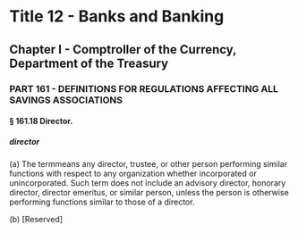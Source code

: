 
# Title 12 - Banks and Banking
## Chapter I - Comptroller of the Currency, Department of the Treasury
### PART 161 - DEFINITIONS FOR REGULATIONS AFFECTING ALL SAVINGS ASSOCIATIONS
#### § 161.18 Director.
##### director

(a) The termmeans any director, trustee, or other person performing similar functions with respect to any organization whether incorporated or unincorporated. Such term does not include an advisory director, honorary director, director emeritus, or similar person, unless the person is otherwise performing functions similar to those of a director.

(b) [Reserved]
